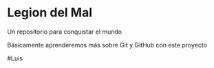 # Legion del Mal
Un repositorio para conquistar el mundo

Básicamente aprenderemos más sobre Git y GitHub con este proyecto

#Luis